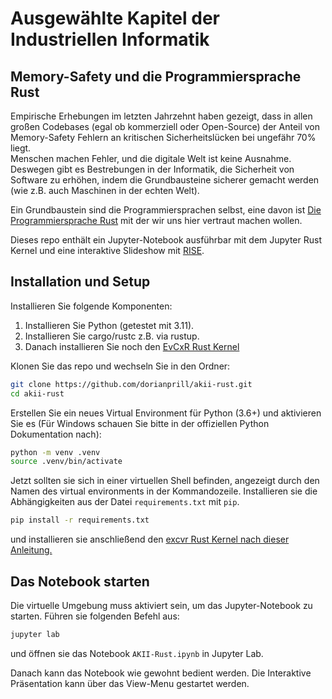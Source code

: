 # Ausgewählte Kapitel der Industriellen Informatik
## Memory-Safety und die Programmiersprache Rust

Empirische Erhebungen im letzten Jahrzehnt haben gezeigt, dass in allen großen Codebases (egal ob kommerziell oder Open-Source) der Anteil von Memory-Safety Fehlern an kritischen Sicherheitslücken bei ungefähr 70% liegt.  
Menschen machen Fehler, und die digitale Welt ist keine Ausnahme. Deswegen gibt es Bestrebungen in der Informatik, die Sicherheit von Software zu erhöhen, indem die Grundbausteine sicherer gemacht werden (wie z.B. auch Maschinen in der echten Welt).

Ein Grundbaustein sind die Programmiersprachen selbst, eine davon ist  [Die Programmiersprache Rust](https://www.rust-lang.org/) mit der wir uns hier vertraut machen wollen.  

Dieses repo enthält ein Jupyter-Notebook ausführbar mit dem Jupyter Rust Kernel und eine interaktive Slideshow mit [RISE](https://rise.readthedocs.io/en/stable/).


## Installation und Setup

Installieren Sie folgende Komponenten:

1. Installieren Sie Python (getestet mit 3.11).  
2. Installieren Sie cargo/rustc z.B. via rustup. 
3. Danach installieren Sie noch den [EvCxR Rust Kernel](https://github.com/google/evcxr/tree/master/evcxr_jupyter)  

Klonen Sie das repo und wechseln Sie in den Ordner:

```Bash
git clone https://github.com/dorianprill/akii-rust.git
cd akii-rust
```

Erstellen Sie ein neues Virtual Environment für Python (3.6+) und aktivieren Sie es 
(Für Windows schauen Sie bitte in der offiziellen Python Dokumentation nach):

```Bash
python -m venv .venv
source .venv/bin/activate
```

Jetzt sollten sie sich in einer virtuellen Shell befinden, angezeigt durch den Namen des virtual environments in der Kommandozeile.
Installieren sie die Abhängigkeiten aus der Datei `requirements.txt` mit `pip`.

```Bash
pip install -r requirements.txt
```

und installieren sie anschließend den [excvr Rust Kernel nach dieser Anleitung.](https://github.com/evcxr/evcxr/blob/main/evcxr_jupyter/README.md) 


## Das Notebook starten

Die virtuelle Umgebung muss aktiviert sein, um das Jupyter-Notebook zu starten.
Führen sie folgenden Befehl aus:

```Bash
jupyter lab
```

und öffnen sie das Notebook `AKII-Rust.ipynb` in Jupyter Lab.

Danach kann das Notebook wie gewohnt bedient werden. Die Interaktive Präsentation kann über das View-Menu gestartet werden.

